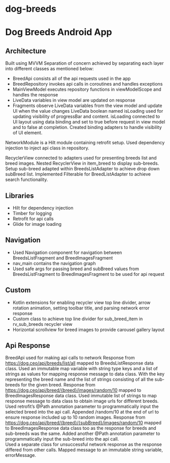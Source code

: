 # dog-breeds
# Dog Breeds Android App
## Architecture 
Built using MVVM 
Separation of concern achieved by separating each layer into different classes as mentioned below:
* BreedApi consists all of the api requests used in the app
* BreedRepository invokes api calls in coroutines and handles exceptions 
* MainViewModel executes repository functions in viewModelScope and handles the response
* LiveData variables in view model are updated on response 
* Fragments observe LiveData variables from the view model and update UI when the value changes
LiveData boolean named isLoading used for updating visibility of progressBar and content. isLoading connected to UI layout using data binding and set to true before request in view model and to false at completion. Created binding adapters to handle visibility of UI element. 

NetworkModule is a Hilt module containing retrofit setup. Used dependency injection to inject  api class in repository. 

RecyclerView connected to adapters used for presenting breeds list and breed images. Nested RecyclerView in item_breed to display sub-breeds. Setup sub-breed adapted within BreedsListAdapter to achieve drop down subBreed list. Implemented Filterable for BreedListAdapter to achieve search functionality. 
## Libraries 
* Hilt for dependency injection 
* Timber for logging 
* Retrofit for api calls 
* Glide for image loading 
## Navigation 
* Used Navigation component  for navigation between BreedsListFragment and BreedImagesFragment
* nav_main contains the navigation graph
* Used safe args for passing breed and subBreed values from BreedsListFragment to BreedImagesFragment to be used for api request 
## Custom 
* Kotlin extensions for enabling recycler view top line divider, arrow rotation animation, setting toolbar title, and parsing network error response
* Custom class to achieve top line divider for sub_breed_item in rv_sub_breeds recycler view
* Horizontal scrollview for breed images to provide carousel gallery layout 
## Api Response 
BreedApi used for making api calls to network 
Response from https://dog.ceo/api/breeds/list/all mapped to BreedsListResponse data class. Used an immutable map variable with string type keys and a list of strings as values for mapping response message to data class. With the key representing the breed name and the list of strings consisting of all the sub-breeds for the given breed. 
Response from https://dog.ceo/api/breed/{breed}/images/random/10
mapped to BreedImagesResponse data class. Used immutable list of strings to map response message to data class to obtain image urls for different breeds. Used retrofit’s @Path annotation parameter to programmatically input the selected breed into the api call. Appended /random/10 at the end of url to ensure response included up to 10 random images. 
Response from https://dog.ceo/api/breed/{breed}/{subBreed}/images/random/10 mapped to BreedImagesResponse data class too as the response for breeds and sub-breeds was the same. Added another  @Path annotation parameter to programmatically input the sub-breed into the api call.  
Used a separate class for unsuccessful network response as the response differed from other calls. Mapped message to an immutable string variable, errorMessage. 
